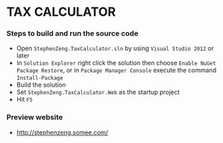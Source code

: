 TAX CALCULATOR
=========================

### Steps to build and run the source code
* Open `StephenZeng.TaxCalculator.sln` by using `Visual Studio 2012` or later
* In `Solution Explorer` right click the solution then choose `Enable NuGet Package Restore`, or in `Package Manager Console` execute the command `Install-Package`
* Build the solution
* Set `StephenZeng.TaxCalculator.Web` as the startup project
* Hit `F5`

### Preview website
* http://stephenzeng.somee.com/
